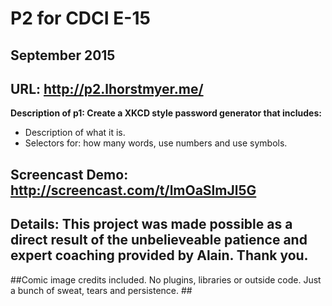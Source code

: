 # P2 for CDCI E-15

## September 2015

## URL:  http://p2.lhorstmyer.me/

**Description of p1:  Create a XKCD style password generator that includes:**
* Description of what it is.
* Selectors for:  how many words, use numbers and use symbols.


## Screencast Demo: http://screencast.com/t/lmOaSlmJl5G  ##

## Details:  This project was made possible as a direct result of the unbelieveable patience and expert coaching provided by Alain.  Thank  you.  ##

##Comic image credits included.  No plugins, libraries or outside code. Just a bunch of sweat, tears and persistence. ##